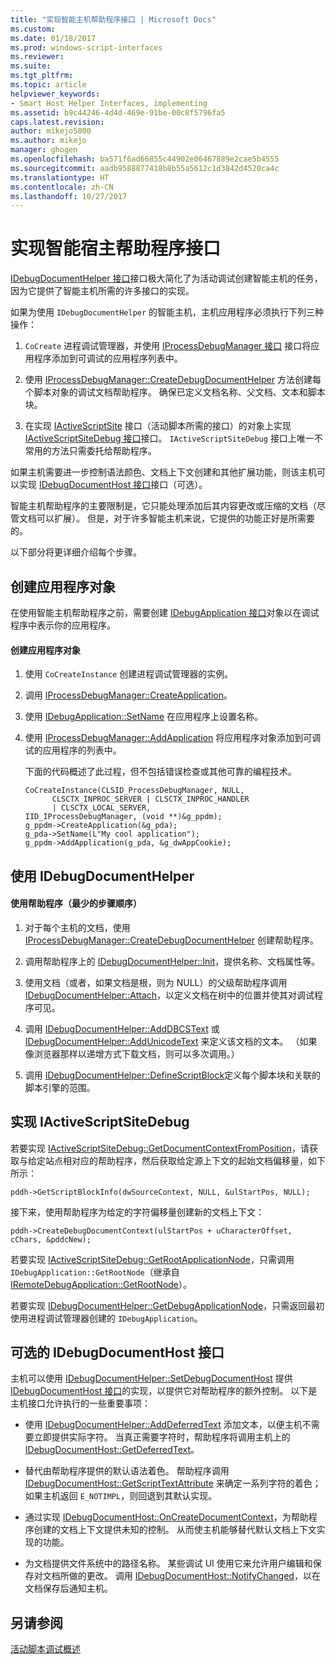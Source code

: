 ```yaml
---
title: "实现智能主机帮助程序接口 | Microsoft Docs"
ms.custom: 
ms.date: 01/18/2017
ms.prod: windows-script-interfaces
ms.reviewer: 
ms.suite: 
ms.tgt_pltfrm: 
ms.topic: article
helpviewer_keywords:
- Smart Host Helper Interfaces, implementing
ms.assetid: b9c44246-4d4d-469e-91be-00c8f5796fa5
caps.latest.revision: 
author: mikejo5000
ms.author: mikejo
manager: ghogen
ms.openlocfilehash: ba571f6ad66855c44902e06467889e2cae5b4555
ms.sourcegitcommit: aadb9588877418b8b55a5612c1d3842d4520ca4c
ms.translationtype: HT
ms.contentlocale: zh-CN
ms.lasthandoff: 10/27/2017
---
```

# <a name="implementing-smart-host-helper-interfaces"></a>实现智能宿主帮助程序接口
[IDebugDocumentHelper 接口](../winscript/reference/idebugdocumenthelper-interface.md)接口极大简化了为活动调试创建智能主机的任务，因为它提供了智能主机所需的许多接口的实现。  
  
 如果为使用 `IDebugDocumentHelper` 的智能主机，主机应用程序必须执行下列三种操作：  
  
1.  `CoCreate` 进程调试管理器，并使用 [IProcessDebugManager 接口](../winscript/reference/iprocessdebugmanager-interface.md) 接口将应用程序添加到可调试的应用程序列表中。  
  
2.  使用 [IProcessDebugManager::CreateDebugDocumentHelper](../winscript/reference/iprocessdebugmanager-createdebugdocumenthelper.md) 方法创建每个脚本对象的调试文档帮助程序。 确保已定义文档名称、父文档、文本和脚本块。  
  
3.  在实现 [IActiveScriptSite](../winscript/reference/iactivescriptsite.md) 接口（活动脚本所需的接口）的对象上实现 [IActiveScriptSiteDebug 接口](../winscript/reference/iactivescriptsitedebug-interface.md)接口。 `IActiveScriptSiteDebug` 接口上唯一不常用的方法只需委托给帮助程序。  
  
 如果主机需要进一步控制语法颜色、文档上下文创建和其他扩展功能，则该主机可以实现 [IDebugDocumentHost 接口](../winscript/reference/idebugdocumenthost-interface.md)接口（可选）。  
  
 智能主机帮助程序的主要限制是，它只能处理添加后其内容更改或压缩的文档（尽管文档可以扩展）。 但是，对于许多智能主机来说，它提供的功能正好是所需要的。  
  
 以下部分将更详细介绍每个步骤。  
  
## <a name="create-an-application-object"></a>创建应用程序对象  
 在使用智能主机帮助程序之前，需要创建 [IDebugApplication 接口](../winscript/reference/idebugapplication-interface.md)对象以在调试程序中表示你的应用程序。  
  
#### <a name="to-create-an-application-object"></a>创建应用程序对象  
  
1.  使用 `CoCreateInstance` 创建进程调试管理器的实例。  
  
2.  调用 [IProcessDebugManager::CreateApplication](../winscript/reference/iprocessdebugmanager-createapplication.md)。  
  
3.  使用 [IDebugApplication::SetName](../winscript/reference/idebugapplication-setname.md) 在应用程序上设置名称。  
  
4.  使用 [IProcessDebugManager::AddApplication](../winscript/reference/iprocessdebugmanager-addapplication.md) 将应用程序对象添加到可调试的应用程序的列表中。  
  
     下面的代码概述了此过程，但不包括错误检查或其他可靠的编程技术。  
  
    ```  
    CoCreateInstance(CLSID_ProcessDebugManager, NULL,  
          CLSCTX_INPROC_SERVER | CLSCTX_INPROC_HANDLER  
          | CLSCTX_LOCAL_SERVER,  
    IID_IProcessDebugManager, (void **)&g_ppdm);  
    g_ppdm->CreateApplication(&g_pda);  
    g_pda->SetName(L"My cool application");  
    g_ppdm->AddApplication(g_pda, &g_dwAppCookie);  
    ```  
  
## <a name="using-idebugdocumenthelper"></a>使用 IDebugDocumentHelper  
  
#### <a name="to-use-the-helper-minimal-sequence-of-steps"></a>使用帮助程序（最少的步骤顺序）  
  
1.  对于每个主机的文档，使用 [IProcessDebugManager::CreateDebugDocumentHelper](../winscript/reference/iprocessdebugmanager-createdebugdocumenthelper.md) 创建帮助程序。  
  
2.  调用帮助程序上的 [IDebugDocumentHelper::Init](../winscript/reference/idebugdocumenthelper-init.md)，提供名称、文档属性等。  
  
3.  使用文档（或者，如果文档是根，则为 NULL）的父级帮助程序调用 [IDebugDocumentHelper::Attach](../winscript/reference/idebugdocumenthelper-attach.md)，以定义文档在树中的位置并使其对调试程序可见。  
  
4.  调用 [IDebugDocumentHelper::AddDBCSText](../winscript/reference/idebugdocumenthelper-adddbcstext.md) 或 [IDebugDocumentHelper::AddUnicodeText](../winscript/reference/idebugdocumenthelper-addunicodetext.md) 来定义该文档的文本。 （如果像浏览器那样以递增方式下载文档，则可以多次调用。）  
  
5.  调用 [IDebugDocumentHelper::DefineScriptBlock](../winscript/reference/idebugdocumenthelper-definescriptblock.md)定义每个脚本块和关联的脚本引擎的范围。  
  
## <a name="implementing-iactivescriptsitedebug"></a>实现 IActiveScriptSiteDebug  
 若要实现 [IActiveScriptSiteDebug::GetDocumentContextFromPosition](../winscript/reference/iactivescriptsitedebug-getdocumentcontextfromposition.md)，请获取与给定站点相对应的帮助程序，然后获取给定源上下文的起始文档偏移量，如下所示：  
  
```  
pddh->GetScriptBlockInfo(dwSourceContext, NULL, &ulStartPos, NULL);  
```  
  
 接下来，使用帮助程序为给定的字符偏移量创建新的文档上下文：  
  
```  
pddh->CreateDebugDocumentContext(ulStartPos + uCharacterOffset, cChars, &pddcNew);  
```  
  
 若要实现 [IActiveScriptSiteDebug::GetRootApplicationNode](../winscript/reference/iactivescriptsitedebug-getrootapplicationnode.md)，只需调用 `IDebugApplication::GetRootNode`（继承自 [IRemoteDebugApplication::GetRootNode](../winscript/reference/iremotedebugapplication-getrootnode.md)）。  
  
 若要实现 [IDebugDocumentHelper::GetDebugApplicationNode](../winscript/reference/idebugdocumenthelper-getdebugapplicationnode.md)，只需返回最初使用进程调试管理器创建的 `IDebugApplication`。  
  
## <a name="the-optional-idebugdocumenthost-interface"></a>可选的 IDebugDocumentHost 接口  
 主机可以使用 [IDebugDocumentHelper::SetDebugDocumentHost](../winscript/reference/idebugdocumenthelper-setdebugdocumenthost.md) 提供 [IDebugDocumentHost 接口](../winscript/reference/idebugdocumenthost-interface.md)的实现，以提供它对帮助程序的额外控制。 以下是主机接口允许执行的一些重要事项：  
  
-   使用 [IDebugDocumentHelper::AddDeferredText](../winscript/reference/idebugdocumenthelper-adddeferredtext.md) 添加文本，以便主机不需要立即提供实际字符。 当真正需要字符时，帮助程序将调用主机上的 [IDebugDocumentHost::GetDeferredText](../winscript/reference/idebugdocumenthost-getdeferredtext.md)。  
  
-   替代由帮助程序提供的默认语法着色。 帮助程序调用 [IDebugDocumentHost::GetScriptTextAttribute](../winscript/reference/idebugdocumenthost-getscripttextattributes.md) 来确定一系列字符的着色；如果主机返回 `E_NOTIMPL`，则回退到其默认实现。  
  
-   通过实现 [IDebugDocumentHost::OnCreateDocumentContext](../winscript/reference/idebugdocumenthost-oncreatedocumentcontext.md)，为帮助程序创建的文档上下文提供未知的控制。 从而使主机能够替代默认文档上下文实现的功能。  
  
-   为文档提供文件系统中的路径名称。 某些调试 UI 使用它来允许用户编辑和保存对文档所做的更改。 调用 [IDebugDocumentHost::NotifyChanged](../winscript/reference/idebugdocumenthost-notifychanged.md)，以在文档保存后通知主机。  
  
## <a name="see-also"></a>另请参阅  
 [活动脚本调试概述](../winscript/active-script-debugging-overview.md)
